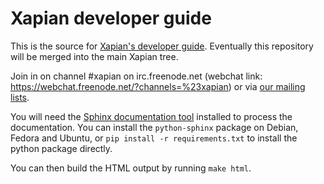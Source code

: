 # Xapian developer guide

This is the source for [Xapian's developer
guide](https://xapian-developer-guide.readthedocs.org/).
Eventually this repository will be merged into the main Xapian tree.

Join in on channel #xapian on irc.freenode.net (webchat link:
https://webchat.freenode.net/?channels=%23xapian) or via [our
mailing lists](https://xapian.org/lists).

You will need the [Sphinx documentation tool](http://sphinx-doc.org/)
installed to process the documentation. You can install the `python-sphinx`
package on Debian, Fedora and Ubuntu, or `pip install -r requirements.txt`
to install the python package directly.

You can then build the HTML output by running `make html`.

